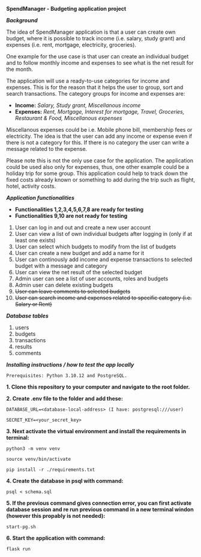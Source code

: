 **SpendManager - Budgeting application project**

***Background***

The idea of SpendManager application is that a user can create own budget, where it is possible to track income (i.e. salary, study grant) and expenses (i.e. rent, mortgage, electricity, groceries).

One example for the use case is that user can create an individual budget and to follow monthly income and expenses to see what is the net result for the month. 

The application will use a ready-to-use categories for income and expenses. This is for the reason that it helps the user to group, sort and search transactions. The category groups for income and expenses are:

- **Income:** *Salary, Study grant, Miscellanous income*
- **Expenses:** *Rent, Mortgage, Interest for mortgage, Travel, Groceries, Restaurant & Food,  Miscellanous expenses*

Miscellanous expenses could be i.e. Mobile phone bill, membership fees or electricity. The idea is that the user can add any income or expense even if there is not a category for this. If there is no category the user can write a message related to the expense.

Please note this is not the only use case for the application. The application could be used also only for expenses, thus, one other example could be a holiday trip for some group. This application could help to track down the fixed costs already known or something to add during the trip such as flight, hotel, activity costs.

***Application functionalities*** 

- **Functionalities 1,2,3,4,5,6,7,8 are ready for testing**
- **Functionalities 9,10 are not ready for testing**

1. User can log in and out and create a new user account
2. User can view a list of own individual budgets after logging in (only if at least one exists)
3. User can select which budgets to modify from the list of budgets
4. User can create a new budget and add a name for it
5. User can continously add income and expense transactions to selected budget with a message and category
6. User can view the net result of the selected budget
7. Admin user can see a list of user accounts, roles and budgets
8. Admin user can delete existing budgets
9. ~~User can leave comments to selected budgets~~
10. ~~User can search income and expenses related to specific category (i.e. Salary or Rent)~~

***Database tables***

1. users
2. budgets
3. transactions
4. results
5. comments

***Installing instructions / how to test the app locally***
```
Prerequisites: Python 3.10.12 and PostgreSQL.
```
**1. Clone this repository to your computer and navigate to the root folder.**

**2. Create .env file to the folder and add these:**
```
DATABASE_URL=<database-local-address> (I have: postgresql:///user)
```
```
SECRET_KEY=<your_secret_key>
```

**3. Next activate the virtual environment and install the requirements in terminal:**
```
python3 -m venv venv
```
```
source venv/bin/activate
```
```
pip install -r ./requirements.txt
```

**4. Create the database in psql with command:**
```
psql < schema.sql
```
**5. If the previous  command gives connection error, you can first activate database session and re run previous command in a new terminal windon (however this propably is not needed):**
```
start-pg.sh
```
**6. Start the application with command:**

```
flask run
```